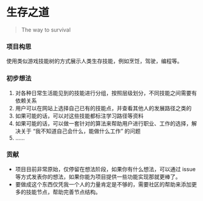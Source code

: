 # 生存之道
> The way to survival

### 项目构思

使用类似游戏技能树的方式展示人类生存技能，例如烹饪，驾驶，编程等。

### 初步想法

1. 对各种日常生活能见到的技能进行分组，按照层级划分，不同技能之间需要有依赖关系
2. 用户可以在网站上选择自己已有的技能点，并查看其他人的发展路径之类的
3. 如果可能的话，可以对这些技能都标注学习路径等资料
4. 如果可能的话，可以做一套针对的算法来帮助用户进行职业、工作的选择，解决关于 “我不知道自己会什么，能做什么工作” 的问题
5. ......

### 贡献

- 项目目前非常原始，仅停留在想法阶段，如果你有什么想法，可以通过 issue 等方式发表你的想法，如果你能为项目提供一些功能实现那就更棒了。
- 要做成这个东西仅凭我一个人的力量肯定是不够的，需要社区的帮助来添加更多的技能节点，帮助完善节点结构。
